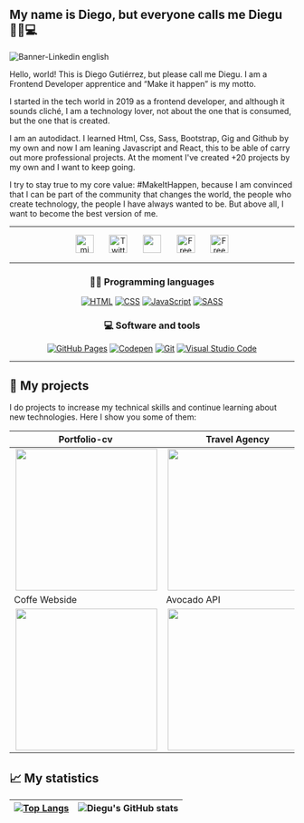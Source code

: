 ## My name is Diego, but everyone calls me Diegu 👨🏻💻

![Banner-Linkedin english](https://user-images.githubusercontent.com/62949966/160612912-85a9a790-5a2d-41d2-85a7-3856083184f2.jpg)

 Hello, world! This is Diego Gutiérrez, but please call me Diegu. I am a Frontend Developer apprentice and “Make it happen” is my motto. 

I started in the tech world in 2019 as a frontend developer, and although it sounds cliché, I am a technology lover, not about the one that is consumed, but the one that is created.

I am an autodidact. I learned Html, Css, Sass, Bootstrap, Gig and Github by my own and now I am leaning Javascript and React, this to be able of carry out more professional projects. At the moment I've created +20 projects by my own and I want to keep going.

I try to stay true to my core value: #MakeItHappen, because I am convinced that I can be part of the community that changes the world, the people who create technology, the people I have always wanted to be. But above all, I want to become the best version of me.


---

<!-- Social icons section -->
<p align="center">
  <a href="https://diegudeveloper.github.io/Portfolio-cv/"><img width="32px" alt="mi webside" title="Youtube" src="https://user-images.githubusercontent.com/62949966/158070347-adaf510c-982e-4050-92f0-f6d7a13f5a9b.png"/></a>
  &#8287;&#8287;&#8287;&#8287;&#8287;
  <a href="https://twitter.com/Diegudeveloper"><img width="32px" alt="Twitter" title="Twitter" src="https://user-images.githubusercontent.com/62949966/158070835-37083385-c796-410a-8f12-a48e57484310.png"/></a>
  &#8287;&#8287;&#8287;&#8287;&#8287;
  <a href="https://dev.to/diegudeveloper" alt="Dev Pro Tips Discussion & Support Server"><img width="32px" src="https://user-images.githubusercontent.com/62949966/158071693-33381ca7-7d52-4a41-b3ee-10cc703e3880.png"/></a>
  &#8287;&#8287;&#8287;&#8287;&#8287;
  <a href="https://codepen.io/diegudeveloper"><img width="32px" alt="Free Stuff" title="Free gifts for you" src="https://user-images.githubusercontent.com/62949966/158072619-6aed406e-0c17-4ce7-9165-d5fcf50a2aa7.png"/></a>
   &#8287;&#8287;&#8287;&#8287;&#8287;
  <a href="https://www.linkedin.com/in/diegugutierrez/"><img width="32px" alt="Free Stuff" title="Free gifts for you" src="https://user-images.githubusercontent.com/62949966/158074142-815ceedd-ed4d-4f58-b749-ce4fcb37ce4a.png"/></a>
</p>

---
<h3 align="center"> 👨‍💻 Programming languages </h3>

<p align="center">
  <a href="#"><img alt="HTML" src="https://img.shields.io/badge/HTML-E34F26.svg?logo=html5&logoColor=white"></a>
  <a href="#"><img alt="CSS" src="https://img.shields.io/badge/CSS-1572B6.svg?logo=css3&logoColor=white"></a>
  <a href="#"><img alt="JavaScript" src="https://img.shields.io/badge/JavaScript-F7DF1E.svg?logo=javascript&logoColor=black"></a>
  <a href="#"><img alt="SASS" src="https://img.shields.io/badge/Sass-hotpink.svg?logo=SASS&logoColor=white"></a>
</p>

<h3 align="center"> 💻 Software and tools </h3>

<p align="center">
  <a href="#"><img alt="GitHub Pages" src="https://img.shields.io/badge/GitHub%20Pages-327FC7.svg?logo=github&logoColor=white"></a>
  <a href="#"><img alt="Codepen" src="https://img.shields.io/badge/Codepen-000000.svg?logo=codepen&logoColor=white"></a>
  <a href="#"><img alt="Git" src="https://img.shields.io/badge/Git-F05033.svg?logo=git&logoColor=white"></a>
  <a href="#"><img alt="Visual Studio Code" src="https://img.shields.io/badge/Visual%20Studio%20Code-0078d7.svg?logo=visual-studio-code&logoColor=white"></a>
</p>

---

## 🚀 My projects

I do projects to increase my technical skills and continue learning about new technologies. Here I show you some of them:
 
| Portfolio-cv  | Travel Agency | Airbnb  Clone |
| ------------- | ------------- | ------------- |
| <img src="https://user-images.githubusercontent.com/62949966/189738584-d61e2725-d3e7-49c2-bf26-8db89cda4341.png" width="250" align="right"/> | <img src="https://user-images.githubusercontent.com/62949966/207624052-1fbbd37e-e7d8-4741-a295-3ebb60202167.jpg" width="250" align="right"/>  |  <img src="https://user-images.githubusercontent.com/62949966/207633339-db5215a2-a190-464d-9a99-19cf8ae5d0b2.jpg" width="250" align="right" /> |
| Coffe Webside | Avocado API | Html and CSS projects | 
| <img src="https://user-images.githubusercontent.com/62949966/190724944-8c971ea5-b452-433d-84ec-c9fd707f6301.png" width="250" align="right"/> | <img src="https://user-images.githubusercontent.com/62949966/190727326-62dc76fe-fd8e-4abb-b86d-ad32ef842851.png" width="250" align="right"/> | <img src="https://user-images.githubusercontent.com/62949966/191109130-6abfd5f8-1096-4502-9d62-afe4faf6ff9b.png" width="250" align="right"/>

## 📈 My statistics
|[![Top Langs](https://github-readme-stats.vercel.app/api/top-langs/?username=diegudeveloper&show_icons=true&theme=city_lights)](https://github.com/diegudeveloper/github-readme-stats) |![Diegu's GitHub stats](https://github-readme-stats.vercel.app/api?username=diegudeveloper&show_icons=true&theme=city_lights)|
|---|---|

  
  



  
   
 






